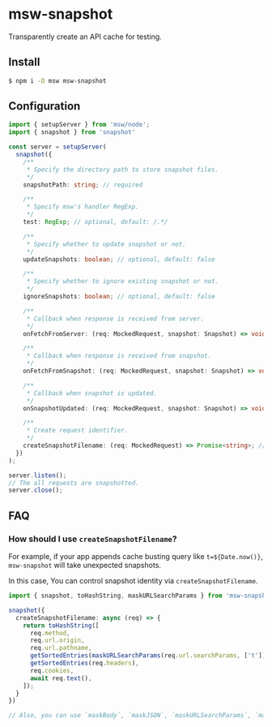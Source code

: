 msw-snapshot
============================================================

Transparently create an API cache for testing.

Install
------------------------------------------------------------

```sh
$ npm i -D msw msw-snapshot
```

Configuration
------------------------------------------------------------

```ts
import { setupServer } from 'msw/node';
import { snapshot } from 'snapshot'

const server = setupServer(
  snapshot({
    /**
     * Specify the directory path to store snapshot files.
     */
    snapshotPath: string; // required

    /**
     * Specify msw's handler RegExp.
     */
    test: RegExp; // optional, default: /.*/

    /**
     * Specify whether to update snapshot or not.
     */
    updateSnapshots: boolean; // optional, default: false

    /**
     * Specify whether to ignore existing snapshot or not.
     */
    ignoreSnapshots: boolean; // optional, default: false

    /**
     * Callback when response is received from server.
     */
    onFetchFromServer: (req: MockedRequest, snapshot: Snapshot) => void; // optional

    /**
     * Callback when response is received from snapshot.
     */
    onFetchFromSnapshot: (req: MockedRequest, snapshot: Snapshot) => void; // optional

    /**
     * Callback when snapshot is updated.
     */
    onSnapshotUpdated: (req: MockedRequest, snapshot: Snapshot) => void; // optional

    /**
     * Create request identifier.
     */
    createSnapshotFilename: (req: MockedRequest) => Promise<string>; // optional
  })
);

server.listen();
// The all requests are snapshotted.
server.close();
```


FAQ
------------------------------------------------------------

### How should I use `createSnapshotFilename`?

For example, if your app appends cache busting query like `t=${Date.now()}`, `msw-snapshot` will take unexpected snapshots.

In this case, You can control snapshot identity via `createSnapshotFilename`.

```ts
import { snapshot, toHashString, maskURLSearchParams } from 'msw-snapshot';

snapshot({
  createSnapshotFilename: async (req) => {
    return toHashString([
      req.method,
      req.url.origin,
      req.url.pathname,
      getSortedEntries(maskURLSearchParams(req.url.searchParams, ['t'])), // this
      getSortedEntries(req.headers),
      req.cookies,
      await req.text(),
    ]);
  }
})

// Also, you can use `maskBody`, `maskJSON`, `maskURLSearchParams`, `maskHeaders`, `maskFormData`.
```

